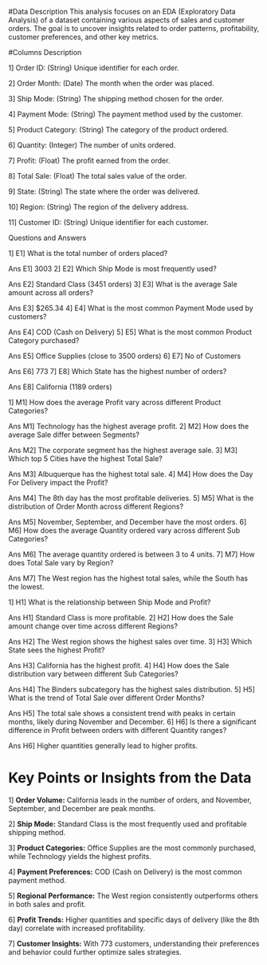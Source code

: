#Data Description
This analysis focuses on an EDA (Exploratory Data Analysis) of a dataset containing various aspects of sales and customer orders. The goal is to uncover insights related to order patterns, profitability, customer preferences, and other key metrics.

  #Columns Description
  
1] Order ID: (String) Unique identifier for each order.

2] Order Month: (Date) The month when the order was placed.

3] Ship Mode: (String) The shipping method chosen for the order.

4] Payment Mode: (String) The payment method used by the customer.

5] Product Category: (String) The category of the product ordered.

6] Quantity: (Integer) The number of units ordered.

7] Profit: (Float) The profit earned from the order.

8] Total Sale: (Float) The total sales value of the order.

9] State: (String) The state where the order was delivered.

10] Region: (String) The region of the delivery address.

11] Customer ID: (String) Unique identifier for each customer.

Questions and Answers

1] E1] What is the total number of orders placed?

Ans E1] 3003
2] E2] Which Ship Mode is most frequently used?

Ans E2] Standard Class (3451 orders)
3] E3] What is the average Sale amount across all orders?

Ans E3] $265.34
4] E4] What is the most common Payment Mode used by customers?

Ans E4] COD (Cash on Delivery)
5] E5] What is the most common Product Category purchased?

Ans E5] Office Supplies (close to 3500 orders)
6] E7] No of Customers

Ans E6] 773
7] E8] Which State has the highest number of orders?

Ans E8] California (1189 orders)



1] M1] How does the average Profit vary across different Product Categories?

Ans M1] Technology has the highest average profit.
2] M2] How does the average Sale differ between Segments?

Ans M2] The corporate segment has the highest average sale.
3] M3] Which top 5 Cities have the highest Total Sale?

Ans M3] Albuquerque has the highest total sale.
4] M4] How does the Day For Delivery impact the Profit?

Ans M4] The 8th day has the most profitable deliveries.
5] M5] What is the distribution of Order Month across different Regions?

Ans M5] November, September, and December have the most orders.
6] M6] How does the average Quantity ordered vary across different Sub Categories?

Ans M6] The average quantity ordered is between 3 to 4 units.
7] M7] How does Total Sale vary by Region?

Ans M7] The West region has the highest total sales, while the South has the lowest.

1] H1] What is the relationship between Ship Mode and Profit?

Ans H1] Standard Class is more profitable.
2] H2] How does the Sale amount change over time across different Regions?

Ans H2] The West region shows the highest sales over time.
3] H3] Which State sees the highest Profit?

Ans H3] California has the highest profit.
4] H4] How does the Sale distribution vary between different Sub Categories?

Ans H4] The Binders subcategory has the highest sales distribution.
5] H5] What is the trend of Total Sale over different Order Months?

Ans H5] The total sale shows a consistent trend with peaks in certain months, likely during November and December.
6] H6] Is there a significant difference in Profit between orders with different Quantity ranges?

Ans H6] Higher quantities generally lead to higher profits.



# Key Points or Insights from the Data
1] **Order Volume:** California leads in the number of orders, and November, September, and December are peak months.

2] **Ship Mode:** Standard Class is the most frequently used and profitable shipping method.

3] **Product Categories:** Office Supplies are the most commonly purchased, while Technology yields the highest profits.

4] **Payment Preferences:** COD (Cash on Delivery) is the most common payment method.

5] **Regional Performance:** The West region consistently outperforms others in both sales and profit.

6] **Profit Trends:** Higher quantities and specific days of delivery (like the 8th day) correlate with increased profitability.

7] **Customer Insights:** With 773 customers, understanding their preferences and behavior could further optimize sales strategies.
